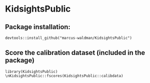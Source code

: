 # KidsightsPublic

## Package installation: 
`devtools::install_github("marcus-waldman/KidsightsPublic")`

## Score the calibration dataset (included in the package)
`library(KidsightsPublic)`
`\nKidsightsPublic::fscores(KidsightsPublic::calibdata)`
